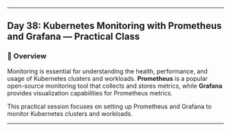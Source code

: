 ﻿---

## Day 38: Kubernetes Monitoring with Prometheus and Grafana — Practical Class

### 📘 Overview

Monitoring is essential for understanding the health, performance, and usage of Kubernetes clusters and workloads. **Prometheus** is a popular open-source monitoring tool that collects and stores metrics, while **Grafana** provides visualization capabilities for Prometheus metrics.

This practical session focuses on setting up Prometheus and Grafana to monitor Kubernetes clusters and workloads.

---

